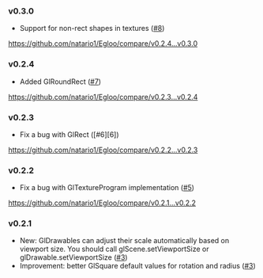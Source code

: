 ### v0.3.0

- Support for non-rect shapes in textures ([#8][8])

https://github.com/natario1/Egloo/compare/v0.2.4...v0.3.0

### v0.2.4

- Added GlRoundRect ([#7][7])

https://github.com/natario1/Egloo/compare/v0.2.3...v0.2.4

### v0.2.3

- Fix a bug with GlRect ([#6][6])

https://github.com/natario1/Egloo/compare/v0.2.2...v0.2.3

### v0.2.2

- Fix a bug with GlTextureProgram implementation ([#5][5])

https://github.com/natario1/Egloo/compare/v0.2.1...v0.2.2

### v0.2.1

- New: GlDrawables can adjust their scale automatically based on viewport size. You should call glScene.setViewportSize or glDrawable.setViewportSize ([#3][3])
- Improvement: better GlSquare default values for rotation and radius ([#3][3])

[3]: https://github.com/natario1/Egloo/pull/3
[5]: https://github.com/natario1/Egloo/pull/5
[7]: https://github.com/natario1/Egloo/pull/7
[8]: https://github.com/natario1/Egloo/pull/8
